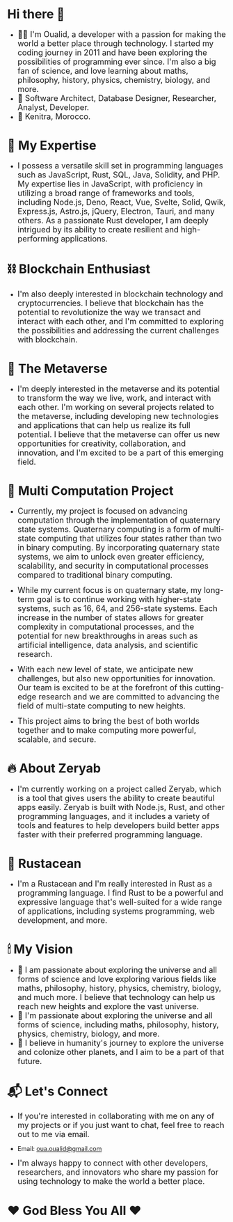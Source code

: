 # Hi there 👋
- <font size="4">👨‍💻 I'm Oualid, a developer with a passion for making the world a better place through technology. I started my coding journey in 2011 and have been exploring the possibilities of programming ever since. I'm also a big fan of science, and love learning about maths, philosophy, history, physics, chemistry, biology, and more.</font>
- <font size="4">🏢 Software Architect, Database Designer, Researcher, Analyst, Developer.</font>
- <font size="4">📍 Kenitra, Morocco.</font>

# 🥇 My Expertise
- <font size="4">I possess a versatile skill set in programming languages such as JavaScript, Rust, SQL, Java, Solidity, and PHP. My expertise lies in JavaScript, with proficiency in utilizing a broad range of frameworks and tools, including Node.js, Deno, React, Vue, Svelte, Solid, Qwik, Express.js, Astro.js, jQuery, Electron, Tauri, and many others. As a passionate Rust developer, I am deeply intrigued by its ability to create resilient and high-performing applications.</font>

# ⛓️ Blockchain Enthusiast
- <font size="4">I'm also deeply interested in blockchain technology and cryptocurrencies. I believe that blockchain has the potential to revolutionize the way we transact and interact with each other, and I'm committed to exploring the possibilities and addressing the current challenges with blockchain.</font>

# 🥽 The Metaverse
- <font size="4">I'm deeply interested in the metaverse and its potential to transform the way we live, work, and interact with each other. I'm working on several projects related to the metaverse, including developing new technologies and applications that can help us realize its full potential. I believe that the metaverse can offer us new opportunities for creativity, collaboration, and innovation, and I'm excited to be a part of this emerging field.</font>

# 🔳 Multi Computation Project
- <font size="4">Currently, my project is focused on advancing computation through the implementation of quaternary state systems. Quaternary computing is a form of multi-state computing that utilizes four states rather than two in binary computing. By incorporating quaternary state systems, we aim to unlock even greater efficiency, scalability, and security in computational processes compared to traditional binary computing.</font>

- <font size="4">While my current focus is on quaternary state, my long-term goal is to continue working with higher-state systems, such as 16, 64, and 256-state systems. Each increase in the number of states allows for greater complexity in computational processes, and the potential for new breakthroughs in areas such as artificial intelligence, data analysis, and scientific research.</font>

- <font size="4">With each new level of state, we anticipate new challenges, but also new opportunities for innovation. Our team is excited to be at the forefront of this cutting-edge research and we are committed to advancing the field of multi-state computing to new heights.</font>

- <font size="4">This project aims to bring the best of both worlds together and to make computing more powerful, scalable, and secure.</font>

# 🔥 About Zeryab
- <font size="4">I'm currently working on a project called Zeryab, which is a tool that gives users the ability to create beautiful apps easily. Zeryab is built with Node.js, Rust, and other programming languages, and it includes a variety of tools and features to help developers build better apps faster with their preferred programming language.</font>

# 🦞 Rustacean
- <font size="4">I'm a Rustacean and I'm really interested in Rust as a programming language. I find Rust to be a powerful and expressive language that's well-suited for a wide range of applications, including systems programming, web development, and more.</font>

# 🕯 My Vision
- <font size="4">🔭 I am passionate about exploring the universe and all forms of science and love exploring various fields like maths, philosophy, history, physics, chemistry, biology, and much more. I believe that technology can help us reach new heights and explore the vast universe.</font>
- <font size="4">🌟 I'm passionate about exploring the universe and all forms of science, including maths, philosophy, history, physics, chemistry, biology, and more.</font>
- <font size="4">🌌 I believe in humanity's journey to explore the universe and colonize other planets, and I aim to be a part of that future.</font>

# 📬 Let's Connect
- <font size="4">If you're interested in collaborating with me on any of my projects or if you just want to chat, feel free to reach out to me via email.</font>
* Email: oua.oualid@gmail.com

- <font size="4">I'm always happy to connect with other developers, researchers, and innovators who share my passion for using technology to make the world a better place.</font>

# ❤ God Bless You All ❤